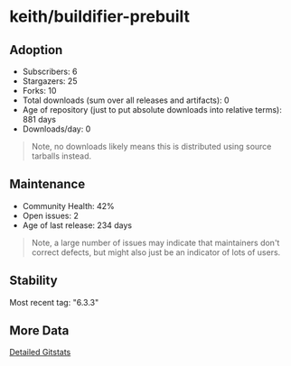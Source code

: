 # keith/buildifier-prebuilt

## Adoption

- Subscribers: 6
- Stargazers: 25
- Forks: 10
- Total downloads (sum over all releases and artifacts): 0
- Age of repository (just to put absolute downloads into relative terms): 881 days
- Downloads/day: 0

> Note, no downloads likely means this is distributed using source tarballs instead.

## Maintenance

- Community Health: 42%
- Open issues: 2
- Age of last release: 234 days

> Note, a large number of issues may indicate that maintainers don't correct defects, but might also
> just be an indicator of lots of users.

## Stability

Most recent tag: "6.3.3"

## More Data

[Detailed Gitstats](/bazel-catalog/gitstats/keith/buildifier-prebuilt)

